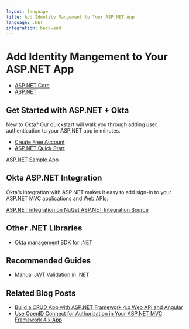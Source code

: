 ```yaml
---
layout: language
title: Add Identity Mangement to Your ASP.NET App
language: .NET
integration: back-end
---
```


# <i class='icon-48 docsPage code-dotnet'></i> Add Identity Mangement to Your ASP.NET App

<ul class='language-tabs'>
	<li>
		<a href='/code/dotnet/'>
			<i class='icon code-dotnet-32'></i><span>ASP.NET Core</span>
		</a>
	</li>
	<li class="active">
		<a href='/code/dotnet/aspnet/'>
			<i class='icon code-dotnet-32'></i><span>ASP.NET</span>
		</a>
	</li>
</ul>

## Get Started with ASP.NET + Okta

New to Okta? Our quickstart will walk you through adding user authentication to your ASP.NET app in minutes.

<ul class='language-ctas'>
	<li>
		<a href='https://developer.okta.com/signup/' class='Button--red' data-proofer-ignore>
			<span>Create Free Account</span>
		</a>
	</li>
	<li>
		<a href='/quickstart/#/okta-sign-in-page/dotnet/aspnet4' class='Button--blue' data-proofer-ignore>
			<span>ASP.NET Quick Start</span>
		</a>
	</li>
</ul>

<a href='https://github.com/okta/samples-aspnet'>
  <span class='fa fa-github'></span> <span>ASP.NET Sample App</span>
</a>

## Okta ASP.NET Integration

Okta's integration with ASP.NET makes it easy to add sign-in to your ASP.NET MVC applications and Web APIs.

<a href='https://www.nuget.org/packages/Okta.AspNet' class="language-reference">
	<span class='icon download-16'></span> 
	<span>ASP.NET integration on NuGet</span>
</a>

<a href='https://github.com/okta/okta-aspnet'>
  <span class='fa fa-github'></span> <span>ASP.NET Integration Source</span>
</a>

## Other .NET Libraries

<ul class="language-libraries">
	<li>
		<i class='fa fa-github'></i>
		<a href="https://github.com/okta/okta-sdk-dotnet">
			 <span>Okta management SDK for .NET</span>
		</a>
	</li>
</ul>

## Recommended Guides

<ul class="language-list">
	<li><a href="https://developer.okta.com/code/dotnet/jwt-validation">Manual JWT Validation in .NET</a></li>
	
</ul>

## Related Blog Posts

<ul class="language-list">
	<li><a href="https://developer.okta.com/blog/2018/07/27/build-crud-app-in-aspnet-framework-webapi-and-angular">Build a CRUD App with ASP.NET Framework 4.x Web API and Angular</a></li>
	<li><a href="https://developer.okta.com/blog/2018/04/18/authorization-in-your-aspnet-mvc-4-application">Use OpenID Connect for Authorization in Your ASP.NET MVC Framework 4.x App</a></li>
</ul>


